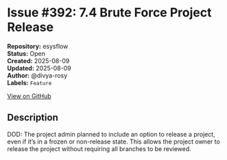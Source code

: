 # Issue #392: 7.4 Brute Force Project Release

**Repository:** esysflow  
**Status:** Open  
**Created:** 2025-08-09  
**Updated:** 2025-08-09  
**Author:** @divya-rosy  
**Labels:** `Feature`  

[View on GitHub](https://github.com/Simtestlab/esysflow/issues/392)

## Description

DOD: The project admin planned to include an option to release a project, even if it’s in a frozen or non-release state. This allows the project owner to release the project without requiring all branches to be reviewed.